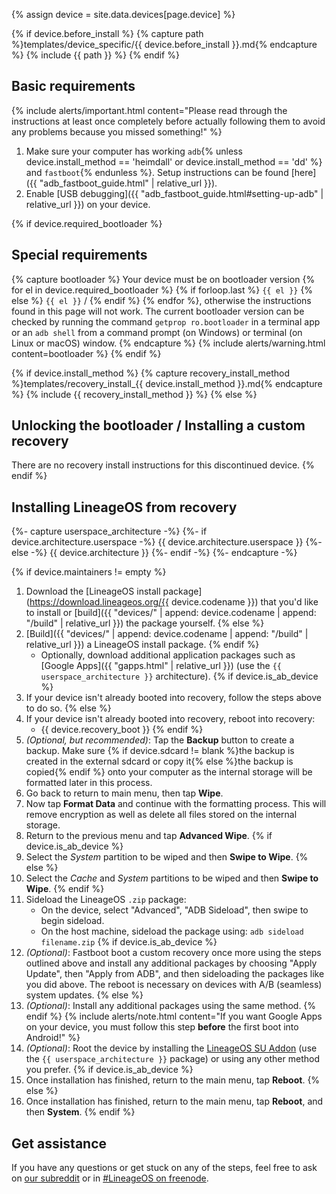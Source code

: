 {% assign device = site.data.devices[page.device] %}

{% if device.before_install %}
{% capture path %}templates/device_specific/{{ device.before_install }}.md{% endcapture %}
{% include {{ path }} %}
{% endif %}

## Basic requirements

{% include alerts/important.html content="Please read through the instructions at least once completely before actually following them to avoid any problems because you missed something!" %}

1. Make sure your computer has working `adb`{% unless device.install_method == 'heimdall' or device.install_method == 'dd' %} and `fastboot`{% endunless %}. Setup instructions can be found [here]({{ "adb_fastboot_guide.html" | relative_url }}).
2. Enable [USB debugging]({{ "adb_fastboot_guide.html#setting-up-adb" | relative_url }}) on your device.

{% if device.required_bootloader %}
## Special requirements

{% capture bootloader %}
Your device must be on bootloader version {% for el in device.required_bootloader %} {% if forloop.last %} `{{ el }}` {% else %} `{{ el }}` / {% endif %} {% endfor %}, otherwise the instructions found in this page will not work.
The current bootloader version can be checked by running the command `getprop ro.bootloader` in a terminal app or an `adb shell` from a command prompt (on Windows) or terminal (on Linux or macOS) window.
{% endcapture %}
{% include alerts/warning.html content=bootloader %}
{% endif %}

{% if device.install_method %}
{% capture recovery_install_method %}templates/recovery_install_{{ device.install_method }}.md{% endcapture %}
{% include {{ recovery_install_method }} %}
{% else %}
## Unlocking the bootloader / Installing a custom recovery

There are no recovery install instructions for this discontinued device.
{% endif %}

## Installing LineageOS from recovery

{%- capture userspace_architecture -%}
{%- if device.architecture.userspace -%}
{{ device.architecture.userspace }}
{%- else -%}
{{ device.architecture }}
{%- endif -%}
{%- endcapture -%}

{% if device.maintainers != empty %}
1. Download the [LineageOS install package](https://download.lineageos.org/{{ device.codename }}) that you'd like to install or [build]({{ "devices/" | append: device.codename | append: "/build" | relative_url }}) the package yourself.
{% else %}
1. [Build]({{ "devices/" | append: device.codename | append: "/build" | relative_url }}) a LineageOS install package.
{% endif %}
    * Optionally, download additional application packages such as [Google Apps]({{ "gapps.html" | relative_url }}) (use the `{{ userspace_architecture }}` architecture).
{% if device.is_ab_device %}
2. If your device isn't already booted into recovery, follow the steps above to do so.
{% else %}
2. If your device isn't already booted into recovery, reboot into recovery:
    * {{ device.recovery_boot }}
{% endif %}
3. _(Optional, but recommended)_: Tap the **Backup** button to create a backup. Make sure {% if device.sdcard != blank %}the backup is created in the external sdcard or copy it{% else %}the backup is copied{% endif %} onto your computer as the internal storage will be formatted later in this process.
4. Go back to return to main menu, then tap **Wipe**.
5. Now tap **Format Data** and continue with the formatting process. This will remove encryption as well as delete all files stored on the internal storage.
6. Return to the previous menu and tap **Advanced Wipe**.
{% if device.is_ab_device %}
7. Select the *System* partition to be wiped and then **Swipe to Wipe**.
{% else %}
7. Select the *Cache* and *System* partitions to be wiped and then **Swipe to Wipe**.
{% endif %}
8. Sideload the LineageOS `.zip` package:
    * On the device, select "Advanced", "ADB Sideload", then swipe to begin sideload.
    * On the host machine, sideload the package using: `adb sideload filename.zip`
{% if device.is_ab_device %}
9. _(Optional)_: Fastboot boot a custom recovery once more using the steps outlined above and install any additional packages by choosing "Apply Update", then "Apply from ADB", and then sideloading the packages like you did above. The reboot is necessary on devices with A/B (seamless) system updates.
{% else %}
9. _(Optional)_: Install any additional packages using the same method.
{% endif %}
    {% include alerts/note.html content="If you want Google Apps on your device, you must follow this step **before** the first boot into Android!" %}
10. _(Optional)_: Root the device by installing the [LineageOS SU Addon](https://download.lineageos.org/extras) (use the `{{ userspace_architecture }}` package) or using any other method you prefer.
{% if device.is_ab_device %}
11. Once installation has finished, return to the main menu, tap **Reboot**.
{% else %}
11. Once installation has finished, return to the main menu, tap **Reboot**, and then **System**.
{% endif %}

## Get assistance

If you have any questions or get stuck on any of the steps, feel free to ask on [our subreddit](https://reddit.com/r/LineageOS) or in
[#LineageOS on freenode](https://webchat.freenode.net/?channels=LineageOS).
